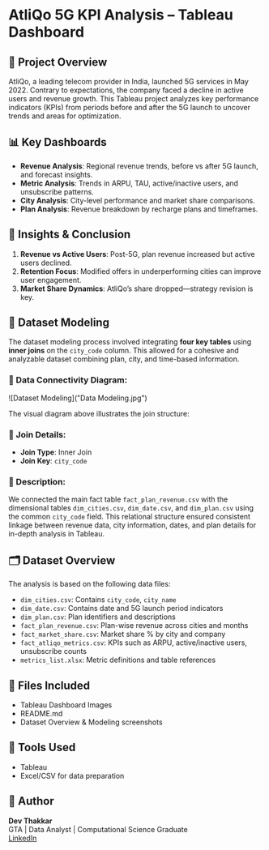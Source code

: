 # AtliQo 5G KPI Analysis – Tableau Dashboard

## 📌 Project Overview
AtliQo, a leading telecom provider in India, launched 5G services in May 2022. Contrary to expectations, the company faced a decline in active users and revenue growth. This Tableau project analyzes key performance indicators (KPIs) from periods before and after the 5G launch to uncover trends and areas for optimization.

## 📊 Key Dashboards
- **Revenue Analysis**: Regional revenue trends, before vs after 5G launch, and forecast insights.
- **Metric Analysis**: Trends in ARPU, TAU, active/inactive users, and unsubscribe patterns.
- **City Analysis**: City-level performance and market share comparisons.
- **Plan Analysis**: Revenue breakdown by recharge plans and timeframes.

## 🧠 Insights & Conclusion
1. **Revenue vs Active Users**: Post-5G, plan revenue increased but active users declined.
2. **Retention Focus**: Modified offers in underperforming cities can improve user engagement.
3. **Market Share Dynamics**: AtliQo’s share dropped—strategy revision is key.

## 🧩 Dataset Modeling

The dataset modeling process involved integrating **four key tables** using **inner joins** on the `city_code` column. This allowed for a cohesive and analyzable dataset combining plan, city, and time-based information.

### 🔗 Data Connectivity Diagram:
![Dataset Modeling]("Data Modeling.jpg")

The visual diagram above illustrates the join structure:
### 📌 Join Details:
- **Join Type**: Inner Join  
- **Join Key**: `city_code`

### 📝 Description:
We connected the main fact table `fact_plan_revenue.csv` with the dimensional tables `dim_cities.csv`, `dim_date.csv`, and `dim_plan.csv` using the common `city_code` field. This relational structure ensured consistent linkage between revenue data, city information, dates, and plan details for in-depth analysis in Tableau.

## 🗂 Dataset Overview

The analysis is based on the following data files:

- `dim_cities.csv`: Contains `city_code`, `city_name`
- `dim_date.csv`: Contains date and 5G launch period indicators
- `dim_plan.csv`: Plan identifiers and descriptions
- `fact_plan_revenue.csv`: Plan-wise revenue across cities and months
- `fact_market_share.csv`: Market share % by city and company
- `fact_atliqo_metrics.csv`: KPIs such as ARPU, active/inactive users, unsubscribe counts
- `metrics_list.xlsx`: Metric definitions and table references

## 📁 Files Included
- Tableau Dashboard Images
- README.md
- Dataset Overview & Modeling screenshots

## 🔧 Tools Used
- Tableau
- Excel/CSV for data preparation

## 📌 Author
**Dev Thakkar**  
GTA | Data Analyst | Computational Science Graduate  
[LinkedIn](https://www.linkedin.com)
